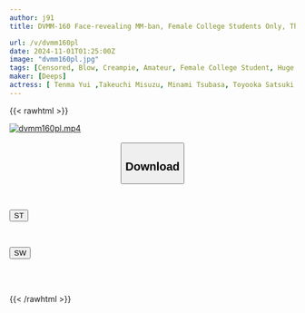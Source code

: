 ```yaml
---
author: j91
title: DVMM-160 Face-revealing MM-ban, Female College Students Only, The Magic Mirror, Two Close Female Friends Work Together To Take On The No-hands Blowjob Quickie Challenge! Licking And Sucking With Just Their Mouths And Tongues To Get The Cum Out! Time-up Leads To A Punishment Game Of Big Dicks In A Quickie 4P! [All Creampies]

url: /v/dvmm160pl
date: 2024-11-01T01:25:00Z
image: "dvmm160pl.jpg"
tags: [Censored, Blow, Creampie, Amateur, Female College Student, Huge Cock	]
maker: [Deeps]
actress: [ Tenma Yui ,Takeuchi Misuzu, Minami Tsubasa, Toyooka Satsuki ]
---
```



{{< rawhtml >}}

<div class="video" data-videoid="8Zgx4ZjB1ySoQZ1">
    <a href="javascript:;">
        <img src="/v/dvmm160pl/dvmm160pl.jpg" width="WIDTH" height="HEIGHT" alt="dvmm160pl.mp4" loading="lazy">
    </a>
</div>

<script type="text/javascript" src="https://j91.asia/asset/on-demand-st.js"></script>

<br>
  <link rel="stylesheet" href="https://j91.asia/asset/bs5.css">
  
  <center>
  <button class="btn btn-primary" type="button" data-bs-toggle="collapse" data-bs-target=".multi-collapse" aria-expanded="false" aria-controls="multiCollapseExample1 multiCollapseExample2"><h2>Download</h2></button></center>
</p>
<div class="row">
  <div class="col">
    <div class="collapse multi-collapse" id="multiCollapseExample1">
      <div class="card card-body">
	      	      <br>
<div class="buttons">  
<p><a href="/v/dvmm160pl/st.html" target="_blank"><button class="btn-hover color-3"><i class="fa fa-download"></i> ST</button></a></p></div>
    </div>
  </div>
</div>
  <div class="col">
    <div class="collapse multi-collapse" id="multiCollapseExample2">
      <div class="card card-body">
	      <br>
<div class="buttons">
<p><a href="/v/dvmm160pl/sw.html" target="_blank"><button class="btn-hover color-2"><i class="fa fa-download"></i> SW</button></a></p></div>
<br><br>
      </div>
    </div>
  </div>
</div>

{{< /rawhtml >}}